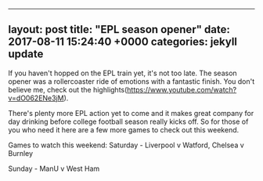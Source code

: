 ---
layout: post
title:  "EPL season opener"
date:   2017-08-11 15:24:40 +0000
categories: jekyll update
----

If you haven't hopped on the EPL train yet, it's not too late. The season opener was a rollercoaster ride of emotions with a fantastic finish. You don't believe me, check out the highlights(https://www.youtube.com/watch?v=dO062ENe3jM). 

There's plenty more EPL action yet to come and it makes great company for day drinking before college football season really kicks off. So for those of you who need it here are a few more games to check out this weekend.

Games to watch this weekend:
  Saturday - Liverpool v Watford, Chelsea v Burnley
  
  Sunday - ManU v West Ham



  
  
    
